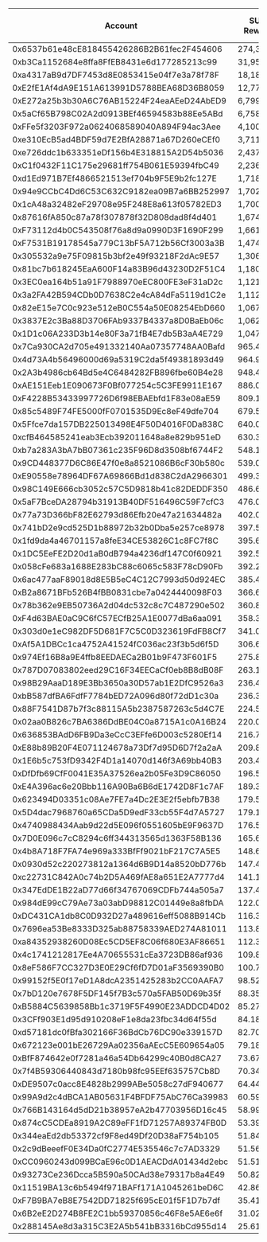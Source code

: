 |Account|SUKU Rewards|USD Rewards @$0.3|Estimated Liquidity|
 |-------------|-------------|-------------|-------------|
|0x6537b61e48cE818455426286B2B61fec2F454606|274,367.90|$82,310.37|$1,061,586.98|
|0xb3Ca1152684e8ffa8FfEB8431e6d177285213c99|31,959.33|$9,587.80|$70,873.91|
|0xa4317aB9d7DF7453d8E0853415e04f7e3a78f78F|18,188.36|$5,456.51|$35,187.29|
|0xE2fE1Af4dA9E151A613991D5788BEA68D36B8059|12,772.93|$3,831.88|$49,421.15|
|0xE272a25b3b30A6C76AB15224F24eaAEeD24AbED9|6,799.62|$2,039.88|$26,309.14|
|0x5aCf65B798C02A2d0913BEf46594583b88Ee5ABd|6,758.79|$2,027.64|$14,997.75|
|0xFFe5f3203F972a0624068589040A894F94ac3Aee|4,100.15|$1,230.04|$15,864.34|
|0xe310EcB5ad4BDF59d7E2BfA28871a67D260eCEf0|3,711.82|$1,113.55|$10,016.49|
|0xe726ddc1b633351eDf156b4E318815A2D54b5036|2,437.27|$731.18|$9,430.33|
|0xC1f0432F11C175e29681ff754B061E59394fbC49|2,236.42|$670.93|$15,512.75|
|0xd1Ed971B7Ef4866521513ef704b9F5E9b2fc127E|1,718.49|$515.55|$22,153.92|
|0x94e9CCbC4Dd6C53C632C9182ea09B7a6BB252997|1,702.54|$510.76|$4,120.23|
|0x1cA48a32482eF29708e95F248E8a613f05782ED3|1,700.50|$510.15|$4,091.59|
|0x87616fA850c87a78f307878f32D808dad8f4d401|1,674.58|$502.37|$6,479.31|
|0xF73112d4b0C543508f76a8d9a0990D3F1690F299|1,661.42|$498.43|$6,428.39|
|0xF7531B19178545a779C13bF5A712b56Cf3003a3B|1,474.37|$442.31|$5,704.64|
|0x305532a9e75F09815b3bf2e49f93218F2dAc9E57|1,306.34|$391.90|$5,054.51|
|0x81bc7b618245EaA600F14a83B96d43230D2F51C4|1,180.91|$354.27|$2,284.59|
|0x3EC0ea164b51a91F7988970eEC800FE3eF31aD2c|1,121.67|$336.50|$2,169.99|
|0x3a2FA42B594CDb0D7638C2e4cA84dFa5119d1C2e|1,112.76|$333.83|$4,305.49|
|0x82eE15e7C0c923e512eB0C554a50E08254EbD660|1,067.80|$320.34|$2,065.78|
|0x3837E2c3Ba88D3706FAb9337B4337a8D0BaEb06c|1,062.75|$318.82|$7,316.18|
|0x1D1c06A233D3b14e80F3a71fB4E7db5B3aA4E729|1,047.62|$314.29|$4,053.46|
|0x7Ca930CA2d705e491332140Aa07357748AA0Bafd|965.44|$289.63|$2,344.68|
|0x4d73A4b56496000d69a5319C2da5f49381893d49|964.90|$289.47|$3,733.39|
|0x2A3b4986cb64Bd5e4C6484282FB896fbe60B4e28|948.46|$284.54|$2,617.42|
|0xAE151Eeb1E090673F0Bf077254c5C3FE9911E167|886.03|$265.81|$1,714.11|
|0xF4228B53433997726D6f98EBAEbfd1F83e08aE59|809.14|$242.74|$1,565.37|
|0x85c5489F74FE5000fF0701535D9Ec8eF49dfe704|679.51|$203.85|$1,649.60|
|0x5Ffce7da157DB225013498E4F50D4016F0Da838C|640.01|$192.00|$2,476.34|
|0xcfB464585241eab3Ecb392011648a8e829b951eD|630.36|$189.11|$1,219.50|
|0xb7a283A3bA7bB07361c235F96D8d3508bf6744F2|548.18|$164.45|$2,121.01|
|0x9CD448377D6C86E47f0e8a8521086B6cF30b580c|539.09|$161.73|$1,042.92|
|0xE90558e78964DF67A69866Bd1d838C2dA2966301|499.35|$149.81|$1,932.11|
|0x98C149E666cb3052c57C5D9818b41c82DEDDF350|486.69|$146.01|$941.55|
|0x5aF7BceDA28794b31913B40DF516496C59F7cfC3|476.03|$142.81|$1,841.88|
|0x77a73D366bF82E62793d86Efb20e47a21634482a|402.06|$120.62|$1,555.66|
|0x741bD2e9cd525D1b88972b32b0Dba5e257ce8978|397.54|$119.26|$1,538.15|
|0x1fd9da4a46701157a8feE34CE53826C1c8FC7f8C|395.65|$118.69|$1,530.84|
|0x1DC5EeFE2D20d1aB0dB794a4236df147C0f60921|392.56|$117.77|$1,518.89|
|0x058cFe683a1688E283bC88c6065c583F78cD90Fb|392.28|$117.68|$758.91|
|0x6ac477aaF89018d8E5B5eC4C12C7993d50d924EC|385.48|$115.64|$745.75|
|0xB2a8671BFb526B4fBB0831cbe7a0424440098F03|366.62|$109.99|$709.27|
|0x78b362e9EB50736A2d04dc532c8c7C487290e502|360.85|$108.26|$698.10|
|0xF4d63BAE0aC9C6fC57ECfB25A1E0077dBa6aa091|358.37|$107.51|$870.34|
|0x303d0e1eC982DF5D681F7C5C0D323619FdFB8Cf7|341.02|$102.31|$957.10|
|0xAf5A1DBCc1ca4752A41524fC036ac23f3b5d6f5D|306.60|$91.98|$1,186.31|
|0x974Ef16B8a9E4ffb8EEDAECa2B01b9F473F601F5|275.88|$82.76|$533.71|
|0x787D07083802eed29C16F34EECaCf0eb8B8dB08F|263.14|$78.94|$718.70|
|0x98B29AaaD189E3Bb3650a30D57ab1E2DfC9526a3|236.49|$70.95|$915.03|
|0xbB587dfBA6FdfF7784bED72A096d80f72dD1c30a|236.33|$70.90|$1,021.23|
|0x88F7541D87b7f3c88115A5b2387587263c5d4C7E|224.55|$67.36|$614.77|
|0x02aa0B826c7BA6386DdBE04C0a8715A1c0A16B24|220.06|$66.02|$1,485.33|
|0x636853BAdD6FB9Da3eCcC3EFfe6D003c5280Ef14|216.78|$65.03|$710.98|
|0xE88b89B20F4E071124678a73Df7d95D6D7f2a2aA|209.85|$62.96|$510.36|
|0x1E6b5c753fD9342F4D1a14070d146f3A69bb40B3|203.44|$61.03|$393.58|
|0xDfDfb69CfF0041E35A37526ea2b05Fe3D9C86050|196.52|$58.96|$760.37|
|0xE4A396ac6e20Bbb116A90Ba6B6dE1742D8F1c7AF|189.39|$56.82|$469.84|
|0x623494D03351c08Ae7FE7a4Dc2E3E2f5ebfb7B38|179.53|$53.86|$347.31|
|0x5D4dac7968760a65CDa5D9edF33cb55F4d7A5727|179.15|$53.74|$346.58|
|0x4740988434Aab9d22d5E096f0551605bE9F9637D|176.56|$52.97|$341.57|
|0x7D0E096c7cC8294c6ff344313565d1363F58B136|165.62|$49.69|$320.41|
|0x4b8A718F7FA74e969a333BfFf9021bF217C7A5E5|148.65|$44.60|$830.48|
|0x0930d52c220273812a1364d6B9D14a8520bD776b|147.43|$44.23|$285.21|
|0xc22731C842A0c74b2D5A469fAE8a651E2A7777d4|141.17|$42.35|$546.20|
|0x347EdDE1B22aD77d66f34767069CDFb744a505a7|137.41|$41.22|$334.80|
|0x984dE99cC79Ae73a03abD98812C01449e8a8fbDA|122.03|$36.61|$236.08|
|0xDC431CA1db8C0D932D27a489616eff5088B914Cb|116.39|$34.92|$225.18|
|0x7696ea53Be8333D325ab88758339AED274A81011|113.88|$34.16|$220.31|
|0xa84352938260D08Ec5CD5EF8C06f680E3AF86651|112.39|$33.72|$217.43|
|0x4c1741212817Ee4A70655531cEa3723DB86af936|109.80|$32.94|$424.83|
|0x8eF586F7CC327D3E0E29Cf6fD7D01aF3569390B0|100.75|$30.22|$194.91|
|0x99152f5E0f17eD1A8dcA2351425283b2CC0AAFA7|98.52|$29.56|$381.18|
|0x7bD120e7678F5DF145f7B3c570a5FAB50D69b35f|88.35|$26.51|$170.93|
|0xB5884C5639858Bb1c3719F5F4990E23ADDCD4D02|85.27|$25.58|$329.92|
|0x3CFf903E1d95d910208eF1e8da23fbc34d64f55d|84.18|$25.25|$325.71|
|0xd57181dc0fBfa302166F36BdCb76DC90e339157D|82.70|$24.81|$320.00|
|0x672123e001bE26729Aa02356aAEcC5E609654a05|79.18|$23.75|$306.38|
|0xBfF874642e0f7281a46a54Db64299c40B0d8CA27|73.67|$22.10|$285.04|
|0x7f4B59306440843d7180b98fc95EEf635757Cb8D|70.34|$21.10|$272.16|
|0xDE9507c0acc8E4828b2999ABe5058c27dF940677|64.44|$19.33|$124.66|
|0x99A9d2c4dBCA1AB05631F4BFDF75AbC76Ca39983|60.59|$18.18|$117.23|
|0x766B143164d5dD21b38957eA2b47703956D16c45|58.99|$17.70|$195.77|
|0x874cC5CDEa8919A2C89eFF1fD71257A89374FB0D|53.39|$16.02|$206.58|
|0x344eaEd2db53372cf9F8ed49Df20D38aF754b105|51.84|$15.55|$320.50|
|0x2c9dBeeefF0E34Da0fC2774E535546c7c7AD3329|51.56|$15.47|$199.50|
|0xCC0960243d099BCaE96c0D1AEACDdA01434d2ebc|51.51|$15.45|$99.65|
|0x93273Ce236Dcca5B590a50CAd38e79317b8a4E49|50.82|$15.25|$331.26|
|0x11519BA13c6b5494f971BAFf171A1045261beD6C|42.86|$12.86|$82.92|
|0xF7B9BA7eB8E7542DD71825f695cE01f5F1D7b7df|35.41|$10.62|$68.51|
|0x6B2eE2D274B8FE2C1bb59370856c46F8e5AE6e6f|31.02|$9.31|$60.01|
|0x288145Ae8d3a315C3E2A5b541bB3316bCd955d14|25.61|$7.68|$49.54|

